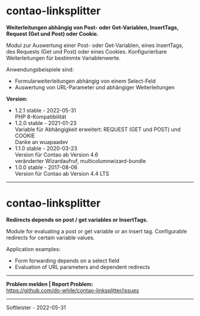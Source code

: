 # contao-linksplitter
**Weiterleitungen abhängig von Post- oder Get-Variablen, InsertTags, Request (Get und Post) oder Cookie.**


Modul zur Auswertung einer Post- oder Get-Variablen, eines InsertTags, des Requests (Get und Post) oder eines Cookies. Konfigurierbare Weiterleitungen für bestimmte Variablenwerte.

Anwendungsbeispiele sind:
* Formularweiterleitungen abhängig von einem Select-Feld
* Auswertung von URL-Parameter und abhängiger Weiterleitungen


**Version:**<br>
* 1.2.1 stable - 2022-05-31<br>PHP 8-Kompatibilität
* 1.2.0 stable - 2021-01-23<br>Variable für Abhängigkeit erweitert: REQUEST (GET und POST) und COOKIE<br>Danke an wuapaadev
* 1.1.0 stable - 2020-03-23<br>Version für Contao ab Version 4.6<br>veränderter Wizardaufruf, multicolumnwizard-bundle
* 1.0.0 stable - 2017-08-06<br>Version für Contao ab Version 4.4 LTS


___
# contao-linksplitter
**Redirects depends on post / get variables or InsertTags.**


Module for evaluating a post or get variable or an insert tag. Configurable redirects for certain variable values.

Application examples:
* Form forwarding depends on a select field
* Evaluation of URL parameters and dependent redirects


___
**Problem melden | Report Problem:**<br>
https://github.com/do-while/contao-linksplitter/issues



___
Softleister - 2022-05-31
